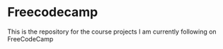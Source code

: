 # Freecodecamp
This is the repository for the course projects I am currently following on FreeCodeCamp

